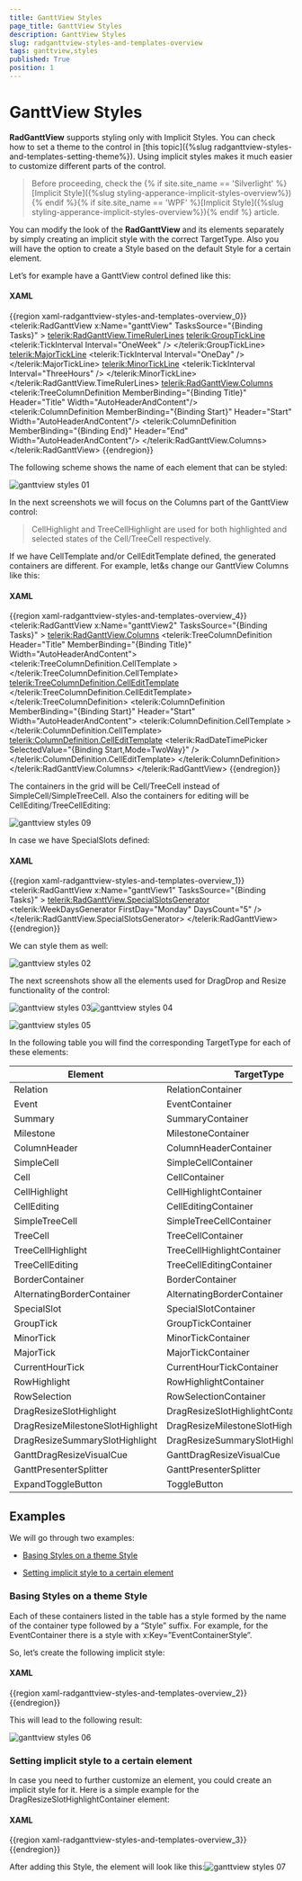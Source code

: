 ```yaml
---
title: GanttView Styles
page_title: GanttView Styles
description: GanttView Styles
slug: radganttview-styles-and-templates-overview
tags: ganttview,styles
published: True
position: 1
---
```


# GanttView Styles

__RadGanttView__ supports styling only with Implicit Styles. You can check how to set a theme to the control in [this topic]({%slug radganttview-styles-and-templates-setting-theme%}). Using implicit styles makes it much easier to customize different parts of the control.

>Before proceeding, check the {% if site.site_name == 'Silverlight' %}[Implicit Style]({%slug styling-apperance-implicit-styles-overview%}){% endif %}{% if site.site_name == 'WPF' %}[Implicit Style]({%slug styling-apperance-implicit-styles-overview%}){% endif %} article.

You can modify the look of the __RadGanttView__ and its elements separately by simply creating an implicit style with the correct TargetType. Also you will have the option to create a Style based on the default Style for a certain element.

Let’s for example have a GanttView control defined like this:

#### __XAML__

{{region xaml-radganttview-styles-and-templates-overview_0}}
	<telerik:RadGanttView x:Name="ganttView" TasksSource="{Binding Tasks}" >
	    <telerik:RadGanttView.TimeRulerLines>
	        <telerik:GroupTickLine>
	            <telerik:TickInterval Interval="OneWeek" />
	        </telerik:GroupTickLine>
	        <telerik:MajorTickLine>
	            <telerik:TickInterval Interval="OneDay" />
	        </telerik:MajorTickLine>
	        <telerik:MinorTickLine>
	            <telerik:TickInterval Interval="ThreeHours" />
	        </telerik:MinorTickLine>
	    </telerik:RadGanttView.TimeRulerLines>
	    <telerik:RadGanttView.Columns>
	        <telerik:TreeColumnDefinition MemberBinding="{Binding Title}" Header="Title" Width="AutoHeaderAndContent"/>
	        <telerik:ColumnDefinition MemberBinding="{Binding Start}" Header="Start" Width="AutoHeaderAndContent"/>
	        <telerik:ColumnDefinition MemberBinding="{Binding End}" Header="End" Width="AutoHeaderAndContent"/>
	    </telerik:RadGanttView.Columns>
	</telerik:RadGanttView>
{{endregion}}

The following scheme shows the name of each element  that can be styled:

![ganttview styles 01](images/ganttview_styles_01.png)

In the next screenshots we will focus on the Columns part of the GanttView control:

>CellHighlight and TreeCellHighlight are used for both highlighted and selected states of the Cell/TreeCell respectively.

If we have CellTemplate and/or CellEditTemplate defined, the generated containers are different. For example, let&s change our GanttView Columns like this:

#### __XAML__

{{region xaml-radganttview-styles-and-templates-overview_4}}
	<telerik:RadGanttView x:Name="ganttView2" TasksSource="{Binding Tasks}" >
	    <!--...-->
	    <telerik:RadGanttView.Columns>
	        <telerik:TreeColumnDefinition Header="Title" MemberBinding="{Binding Title}" Width="AutoHeaderAndContent">
	            <telerik:TreeColumnDefinition.CellTemplate >
	                <DataTemplate>
	                    <TextBlock Text="{Binding Title}" />
	                </DataTemplate>
	            </telerik:TreeColumnDefinition.CellTemplate>
	            <telerik:TreeColumnDefinition.CellEditTemplate>
	                <DataTemplate>
	                    <TextBox Text="{Binding Title,Mode=TwoWay}" />
	                </DataTemplate>
	            </telerik:TreeColumnDefinition.CellEditTemplate>
	        </telerik:TreeColumnDefinition>
	        <telerik:ColumnDefinition MemberBinding="{Binding Start}" Header="Start" Width="AutoHeaderAndContent">
	            <telerik:ColumnDefinition.CellTemplate >
	                <DataTemplate>
	                    <TextBlock Text="{Binding Start}" />
	                </DataTemplate>
	            </telerik:ColumnDefinition.CellTemplate>
	            <telerik:ColumnDefinition.CellEditTemplate>
	                <DataTemplate>
	                    <telerik:RadDateTimePicker SelectedValue="{Binding Start,Mode=TwoWay}" />
	                </DataTemplate>
	            </telerik:ColumnDefinition.CellEditTemplate>
	        </telerik:ColumnDefinition>
	        <!--...-->
	    </telerik:RadGanttView.Columns>
	</telerik:RadGanttView>
{{endregion}}

The containers in the grid will be Cell/TreeCell instead of SimpleCell/SimpleTreeCell. Also the containers for editing will be CellEditing/TreeCellEditing:

![ganttview styles 09](images/ganttview_styles_09.png)

In case we have SpecialSlots defined:

#### __XAML__

{{region xaml-radganttview-styles-and-templates-overview_1}}
	<telerik:RadGanttView x:Name="ganttView1" TasksSource="{Binding Tasks}" >
	    <!--...-->
	    <telerik:RadGanttView.SpecialSlotsGenerator>
	        <telerik:WeekDaysGenerator FirstDay="Monday" DaysCount="5" />
	    </telerik:RadGanttView.SpecialSlotsGenerator>
	</telerik:RadGanttView>
{{endregion}}

We can style them as well:

![ganttview styles 02](images/ganttview_styles_02.png)

The next screenshots show all the elements used for DragDrop and Resize functionality of the control:

![ganttview styles 03](images/ganttview_styles_03.png)![ganttview styles 04](images/ganttview_styles_04.png)

![ganttview styles 05](images/ganttview_styles_05.png)

In the following table you will find the corresponding TargetType for each of these elements:

<b>Element<b/>	|	<b>TargetType<b/>
---	|	---
Relation	|	RelationContainer
Event	|	EventContainer
Summary	|	SummaryContainer
Milestone	|	MilestoneContainer
ColumnHeader	|	ColumnHeaderContainer
SimpleCell	|	SimpleCellContainer
Cell	|	CellContainer
CellHighlight	|	CellHighlightContainer
CellEditing	|	CellEditingContainer
SimpleTreeCell	|	SimpleTreeCellContainer
TreeCell	|	TreeCellContainer
TreeCellHighlight	|	TreeCellHighlightContainer
TreeCellEditing	|	TreeCellEditingContainer
BorderContainer	|	BorderContainer
AlternatingBorderContainer	|	AlternatingBorderContainer
SpecialSlot	|	SpecialSlotContainer
GroupTick	|	GroupTickContainer
MinorTick	|	MinorTickContainer
MajorTick	|	MajorTickContainer
CurrentHourTick	|	CurrentHourTickContainer
RowHighlight	|	RowHighlightContainer
RowSelection	|	RowSelectionContainer
DragResizeSlotHighlight	|	DragResizeSlotHighlightContainer
DragResizeMilestoneSlotHighlight	|	DragResizeMilestoneSlotHighlightContainer
DragResizeSummarySlotHighlight	|	DragResizeSummarySlotHighlightContainer
GanttDragResizeVisualCue	|	GanttDragResizeVisualCue
GanttPresenterSplitter	|	GanttPresenterSplitter
ExpandToggleButton	|	ToggleButton

## Examples

We will go through two examples:

* [Basing Styles on a theme Style](#basing-styles-on-a-theme-style)

* [Setting implicit style to a certain element](#setting-implicit-style-to-a-certain-element)

### Basing Styles on a theme Style

Each of these containers listed in the table has a style formed by the name of the container type followed by a “Style” suffix. For example, for the EventContainer there is a style with x:Key=”EventContainerStyle”.

So, let’s create the following implicit style:

#### __XAML__

{{region xaml-radganttview-styles-and-templates-overview_2}}
	<Style TargetType="telerik:EventContainer" BasedOn="{StaticResource EventContainerStyle}">
	    <Setter Property="Foreground" Value="White" />
	    <Setter Property="Background" Value="Navy" />
	</Style>
{{endregion}}

This will lead to the following result:

![ganttview styles 06](images/ganttview_styles_06.png)

### Setting implicit style to a certain element

In case you need to further customize an element, you could create an implicit style for it. Here is a simple example for the DragResizeSlotHighlightContainer element:

#### __XAML__

{{region xaml-radganttview-styles-and-templates-overview_3}}
	<Style TargetType="gantt:DragResizeSlotHighlightContainer">
	    <Setter Property="BorderBrush" Value="{x:Null}" />
	    <Setter Property="BorderThickness" Value="0" />
	    <Setter Property="HorizontalContentAlignment" Value="Stretch" />
	    <Setter Property="VerticalContentAlignment" Value="Stretch" />
	    <Setter Property="VerticalAlignment" Value="Center" />
	    <Setter Property="MinHeight" Value="17" />
	    <Setter Property="Padding" Value="5 0" />
	    <Setter Property="Background" Value="Orange" />
	    <Setter Property="Foreground" Value="{StaticResource MainBrush}" />
	    <Setter Property="scheduling:ZIndexManager.ZIndex" Value="35" />
	    <Setter Property="Template">
	        <Setter.Value>
	            <ControlTemplate TargetType="gantt:DragResizeSlotHighlightContainer">
	                <Grid>
	                    <Border Background="{TemplateBinding Background}" HorizontalAlignment="Stretch" VerticalAlignment="Stretch" Opacity="0.7"></Border>
	                    <Border Background="{StaticResource BasicBrush}" Opacity="0.3" HorizontalAlignment="Stretch" VerticalAlignment="Stretch" />
	                    <TextBlock Text="{Binding Task.Title}" Foreground="{TemplateBinding Foreground}" Margin="{TemplateBinding Padding}" />
	                </Grid>
	            </ControlTemplate>
	        </Setter.Value>
	    </Setter>
	</Style>
{{endregion}}

After adding this Style, the element will look like this:![ganttview styles 07](images/ganttview_styles_07.png)